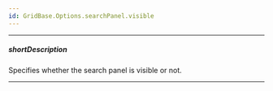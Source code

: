 ```yaml
---
id: GridBase.Options.searchPanel.visible
---
```

---
##### shortDescription
Specifies whether the search panel is visible or not.

---
